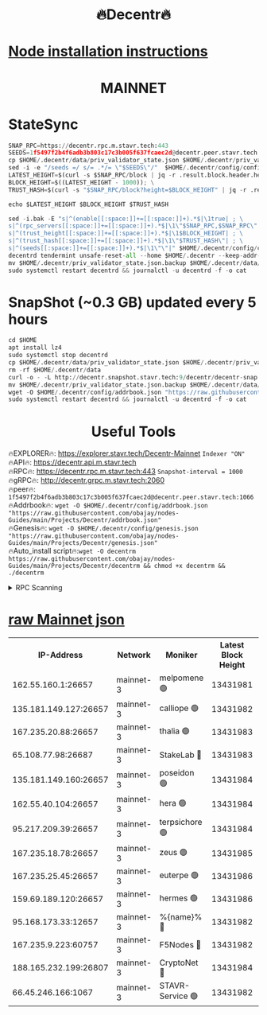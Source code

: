 <h1 align="center"> 🔥Decentr🔥</h1>

[Node installation instructions](https://github.com/obajay/nodes-Guides/tree/main/Projects/Decentr)
=
<h1 align="center"> MAINNET</h1>

# StateSync
```python
SNAP_RPC=https://decentr.rpc.m.stavr.tech:443
SEEDS=1f5497f2b4f6adb3b803c17c3b005f637fcaec2d@decentr.peer.stavr.tech:1066
cp $HOME/.decentr/data/priv_validator_state.json $HOME/.decentr/priv_validator_state.json.backup
sed -i -e "/seeds =/ s/= .*/= \"$SEEDS\"/"  $HOME/.decentr/config/config.toml
LATEST_HEIGHT=$(curl -s $SNAP_RPC/block | jq -r .result.block.header.height); \
BLOCK_HEIGHT=$((LATEST_HEIGHT - 1000)); \
TRUST_HASH=$(curl -s "$SNAP_RPC/block?height=$BLOCK_HEIGHT" | jq -r .result.block_id.hash)

echo $LATEST_HEIGHT $BLOCK_HEIGHT $TRUST_HASH

sed -i.bak -E "s|^(enable[[:space:]]+=[[:space:]]+).*$|\1true| ; \
s|^(rpc_servers[[:space:]]+=[[:space:]]+).*$|\1\"$SNAP_RPC,$SNAP_RPC\"| ; \
s|^(trust_height[[:space:]]+=[[:space:]]+).*$|\1$BLOCK_HEIGHT| ; \
s|^(trust_hash[[:space:]]+=[[:space:]]+).*$|\1\"$TRUST_HASH\"| ; \
s|^(seeds[[:space:]]+=[[:space:]]+).*$|\1\"\"|" $HOME/.decentr/config/config.toml
decentrd tendermint unsafe-reset-all --home $HOME/.decentr --keep-addr-book
mv $HOME/.decentr/priv_validator_state.json.backup $HOME/.decentr/data/priv_validator_state.json
sudo systemctl restart decentrd && journalctl -u decentrd -f -o cat
```
# SnapShot (~0.3 GB) updated every 5 hours
```python
cd $HOME
apt install lz4
sudo systemctl stop decentrd
cp $HOME/.decentr/data/priv_validator_state.json $HOME/.decentr/priv_validator_state.json.backup
rm -rf $HOME/.decentr/data
curl -o - -L http://decentr.snapshot.stavr.tech:9/decentr/decentr-snap.tar.lz4 | lz4 -c -d - | tar -x -C $HOME/.decentr --strip-components 2
mv $HOME/.decentr/priv_validator_state.json.backup $HOME/.decentr/data/priv_validator_state.json
wget -O $HOME/.decentr/config/addrbook.json "https://raw.githubusercontent.com/obajay/nodes-Guides/main/Projects/Decentr/addrbook.json"
sudo systemctl restart decentrd && journalctl -u decentrd -f -o cat
```

 <h1 align="center"> Useful Tools</h1>

🔥EXPLORER🔥:     https://explorer.stavr.tech/Decentr-Mainnet        `Indexer "ON"` \
🔥API🔥:          https://decentr.api.m.stavr.tech \
🔥RPC🔥:          https://decentr.rpc.m.stavr.tech:443              `Snapshot-interval = 1000` \
🔥gRPC🔥:         http://decentr.grpc.m.stavr.tech:2060 \
🔥peer🔥:         `1f5497f2b4f6adb3b803c17c3b005f637fcaec2d@decentr.peer.stavr.tech:1066` \
🔥Addrbook🔥:  `wget -O $HOME/.decentr/config/addrbook.json "https://raw.githubusercontent.com/obajay/nodes-Guides/main/Projects/Decentr/addrbook.json"` \
🔥Genesis🔥:  `wget -O $HOME/.decentr/config/genesis.json "https://raw.githubusercontent.com/obajay/nodes-Guides/main/Projects/Decentr/genesis.json"` \
🔥Auto_install script🔥:`wget -O decentrm https://raw.githubusercontent.com/obajay/nodes-Guides/main/Projects/Decentr/decentrm && chmod +x decentrm && ./decentrm`

<details>
<summary>RPC Scanning</summary>

<h2 align="center"> We scan nodes in real time every 4 hours. And we provide the final result of RPC endpoints.
We cannot influence the operation of these nodes in any way. </h2>


```python
If Voting Power is higher than 0 --> then the Node is a validator of the network and may be subject to attack and be a potential threat to the chain.
```
```python
We marked such validators with a red symbol
```

</details>

[raw Mainnet json](https://rpc-check.decentrm.stavr.tech/decentrm/rpc-decentrm-result.json)
=



<table><tr><th>IP-Address</th><th>Network</th><th>Moniker</th><th>Latest Block Height</th><th>Earliest Block Height</th><th>Catching Up</th><th>Tx Index</th><th>Voting Power</th><th>Scan Time</th></tr><tr><td>162.55.160.1:26657</td><td>mainnet-3</td><td>melpomene 🟢</td><td>13431981</td><td>1688950</td><td>False</td><td>on</td><td>0</td><td>2024-03-22T03:37:37.031980184UTC</td></tr><tr><td>135.181.149.127:26657</td><td>mainnet-3</td><td>calliope 🟢</td><td>13431982</td><td>1688950</td><td>False</td><td>on</td><td>0</td><td>2024-03-22T03:37:41.432954652UTC</td></tr><tr><td>167.235.20.88:26657</td><td>mainnet-3</td><td>thalia 🟢</td><td>13431983</td><td>1688950</td><td>False</td><td>on</td><td>0</td><td>2024-03-22T03:37:44.675951407UTC</td></tr><tr><td>65.108.77.98:26687</td><td>mainnet-3</td><td>StakeLab 🔴</td><td>13431983</td><td>1688950</td><td>False</td><td>on</td><td>5449853</td><td>2024-03-22T03:37:44.975478697UTC</td></tr><tr><td>135.181.149.160:26657</td><td>mainnet-3</td><td>poseidon 🟢</td><td>13431984</td><td>1688950</td><td>False</td><td>on</td><td>0</td><td>2024-03-22T03:37:49.365993189UTC</td></tr><tr><td>162.55.40.104:26657</td><td>mainnet-3</td><td>hera 🟢</td><td>13431984</td><td>1688950</td><td>False</td><td>on</td><td>0</td><td>2024-03-22T03:37:49.870114874UTC</td></tr><tr><td>95.217.209.39:26657</td><td>mainnet-3</td><td>terpsichore 🟢</td><td>13431984</td><td>1688950</td><td>False</td><td>on</td><td>0</td><td>2024-03-22T03:37:54.231468991UTC</td></tr><tr><td>167.235.18.78:26657</td><td>mainnet-3</td><td>zeus 🟢</td><td>13431985</td><td>1688950</td><td>False</td><td>on</td><td>0</td><td>2024-03-22T03:37:58.513850658UTC</td></tr><tr><td>167.235.25.45:26657</td><td>mainnet-3</td><td>euterpe 🟢</td><td>13431986</td><td>1688950</td><td>False</td><td>on</td><td>0</td><td>2024-03-22T03:38:00.752887202UTC</td></tr><tr><td>159.69.189.120:26657</td><td>mainnet-3</td><td>hermes 🟢</td><td>13431986</td><td>1688950</td><td>False</td><td>on</td><td>0</td><td>2024-03-22T03:38:03.016442491UTC</td></tr><tr><td>95.168.173.33:12657</td><td>mainnet-3</td><td>%{name}% 🔴</td><td>13431982</td><td>8964001</td><td>False</td><td>on</td><td>4280694</td><td>2024-03-22T03:37:42.203237617UTC</td></tr><tr><td>167.235.9.223:60757</td><td>mainnet-3</td><td>F5Nodes 🔴</td><td>13431982</td><td>12380001</td><td>False</td><td>off</td><td>562</td><td>2024-03-22T03:37:42.429903823UTC</td></tr><tr><td>188.165.232.199:26807</td><td>mainnet-3</td><td>CryptoNet 🔴</td><td>13431984</td><td>13242001</td><td>False</td><td>off</td><td>916390</td><td>2024-03-22T03:37:49.616323489UTC</td></tr><tr><td>66.45.246.166:1067</td><td>mainnet-3</td><td>STAVR-Service 🟢</td><td>13431982</td><td>13429001</td><td>False</td><td>on</td><td>0</td><td>2024-03-22T03:37:41.963421654UTC</td></tr></table>
